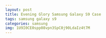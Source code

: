```yaml
---
layout: post
title: Evening Glory Samsung Galaxy S9 Case
tags: samsung galaxy s9
categories: samsung
img: 1U9I0CE0spp08vpn3SpC0j90LdaIz4t7M
---
```

